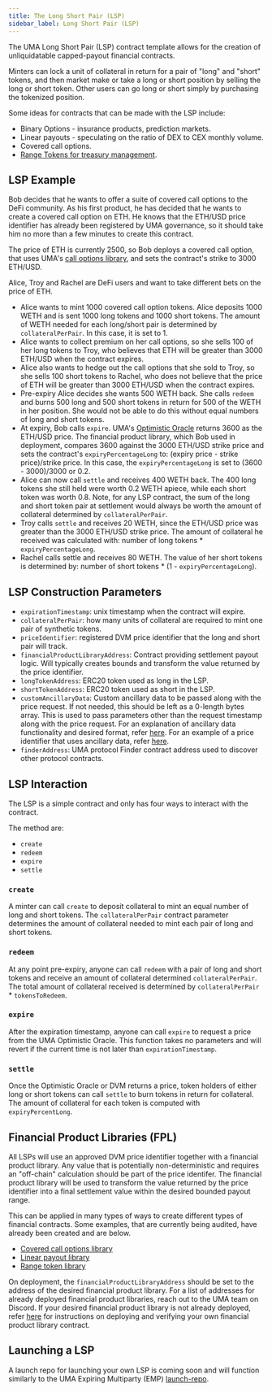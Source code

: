 ```yaml
---
title: The Long Short Pair (LSP)
sidebar_label: Long Short Pair (LSP)
---
```


The UMA Long Short Pair (LSP) contract template allows for the creation of unliquidatable capped-payout financial contracts.

Minters can lock a unit of collateral in return for a pair of "long" and "short" tokens, and then market make or take a long or short position by selling the long or short token. Other users can go long or short simply by purchasing the tokenized position.

Some ideas for contracts that can be made with the LSP include: 
- Binary Options - insurance products, prediction markets.
- Linear payouts - speculating on the ratio of DEX to CEX monthly volume. 
- Covered call options.
- [Range Tokens for treasury management](https://medium.com/uma-project/treasury-diversification-with-range-tokens-145d4b12614e).

## LSP Example

Bob decides that he wants to offer a suite of covered call options to the DeFi community. As his first product, he has decided that he wants to create a covered call option on ETH. He knows that the ETH/USD price identifier has already been registered by UMA governance, so it should take him no more than a few minutes to create this contract.

The price of ETH is currently 2500, so Bob deploys a covered call option, that uses UMA's [call options library](https://github.com/UMAprotocol/protocol/blob/master/packages/core/contracts/financial-templates/common/financial-product-libraries/long-short-pair-libraries/CoveredCallLongShortPairFinancialProductLibrary.sol), and sets the contract's strike to 3000 ETH/USD.

Alice, Troy and Rachel are DeFi users and want to take different bets on the price of ETH.

- Alice wants to mint 1000 covered call option tokens. Alice deposits 1000 WETH and is sent 1000 long tokens and 1000 short tokens. The amount of WETH needed for each long/short pair is determined by `collateralPerPair`. In this case, it is set to 1.
- Alice wants to collect premium on her call options, so she sells 100 of her long tokens to Troy, who believes that ETH will be greater than 3000 ETH/USD when the contract expires.
- Alice also wants to hedge out the call options that she sold to Troy, so she sells 100 short tokens to Rachel, who does not believe that the price of ETH will be greater than 3000 ETH/USD when the contract expires.
- Pre-expiry Alice decides she wants 500 WETH back. She calls `redeem` and burns 500 long and 500 short tokens in return for 500 of the WETH in her position. She would not be able to do this without equal numbers of long and short tokens.
- At expiry, Bob calls `expire`. UMA's [Optimistic Oracle](/oracle/optimistic-oracle-interface.md) returns 3600 as the ETH/USD price. The financial product library, which Bob used in deployment, compares 3600 against the 3000 ETH/USD strike price and sets the contract's `expiryPercentageLong` to: (expiry price - strike price)/strike price. In this case, the `expiryPercentageLong` is set to (3600 - 3000)/3000 or 0.2.
- Alice can now call `settle` and receives 400 WETH back. The 400 long tokens she still held were worth 0.2 WETH apiece, while each short token was worth 0.8. Note, for any LSP contract, the sum of the long and short token pair at settlement would always be worth the amount of collateral determined by `collateralPerPair`.
- Troy calls `settle` and receives 20 WETH, since the ETH/USD price was greater than the 3000 ETH/USD strike price. The amount of collateral he received was calculated with: number of long tokens * `expiryPercentageLong`.
- Rachel calls settle and receives 80 WETH. The value of her short tokens is determined by: number of short tokens * (1 - `expiryPercentageLong`).

## LSP Construction Parameters

- `expirationTimestamp`: unix timestamp when the contract will expire.
- `collateralPerPair`: how many units of collateral are required to mint one pair of synthetic tokens.
- `priceIdentifier`: registered DVM price identifier that the long and short pair will track.
- `financialProductLibraryAddress`: Contract providing settlement payout logic. Will typically creates bounds and transform the value returned by the price identifier.
- `longTokenAddress`: ERC20 token used as long in the LSP.
- `shortTokenAddress`: ERC20 token used as short in the LSP.
- `customAncillaryData`: Custom ancillary data to be passed along with the price request. If not needed, this should be left as a 0-length bytes array. This is used to pass parameters other than the request timestamp along with the price request. For an explanation of ancillary data functionality and desired format, refer [here](https://docs.google.com/document/d/1vl1BcIMO3NTNxvR0u6fFQqdUgWtIY8XyjVtx8Hkl8Qk/edit). For an example of a price identifier that uses ancillary data, refer [here](https://github.com/UMAprotocol/UMIPs/blob/master/UMIPs/umip-83.md#technical-specifications).
- `finderAddress`: UMA protocol Finder contract address used to discover other protocol contracts.

## LSP Interaction

The LSP is a simple contract and only has four ways to interact with the contract.

The method are:
- `create`
- `redeem`
- `expire`
- `settle`

### `create`

A minter can call `create` to deposit collateral to mint an equal number of long and short tokens. The `collateralPerPair` contract parameter determines the amount of collateral needed to mint each pair of long and short tokens.

### `redeem`

At any point pre-expiry, anyone can call `redeem` with a pair of long and short tokens and receive an amount of collateral determined  `collateralPerPair`. The total amount of collateral received is determined by `collateralPerPair` * `tokensToRedeem`.

### `expire`

After the expiration timestamp, anyone can call `expire` to request a price from the UMA Optimistic Oracle. This function takes no parameters and will revert if the current time is not later than `expirationTimestamp`. 

### `settle`

Once the Optimistic Oracle or DVM returns a price, token holders of either long or short tokens can call `settle` to burn tokens in return for collateral. The amount of collateral for each token is computed with `expiryPercentLong`.

## Financial Product Libraries (FPL)

All LSPs will use an approved DVM price identifier together with a financial product library. Any value that is potentially non-deterministic and requires an "off-chain" calculation should be part of the price identifer. The financial product library will be used to transform the value returned by the price identifier into a final settlement value within the desired bounded payout range.

This can be applied in many types of ways to create different types of financial contracts. Some examples, that are currently being audited, have already been created and are below.

- [Covered call options library](https://github.com/UMAprotocol/protocol/blob/master/packages/core/contracts/financial-templates/common/financial-product-libraries/long-short-pair-libraries/CoveredCallLongShortPairFinancialProductLibrary.sol)
- [Linear payout library](https://github.com/UMAprotocol/protocol/blob/master/packages/core/contracts/financial-templates/common/financial-product-libraries/long-short-pair-libraries/LinearLongShortPairFinancialProductLibrary.sol)
- [Range token library](https://github.com/UMAprotocol/protocol/blob/master/packages/core/contracts/financial-templates/common/financial-product-libraries/long-short-pair-libraries/RangeBondLongShortPairFinancialProductLibrary.sol)

On deployment, the `financialProductLibraryAddress` should be set to the address of the desired financial product library. For a list of addresses for already deployed financial product libraries, reach out to the UMA team on Discord. If your desired financial product library is not already deployed, refer [here](https://github.com/UMAprotocol/launch-emp#deploying-financial-product-libraries) for instructions on deploying and verifying your own financial product library contract.

## Launching a LSP

A launch repo for launching your own LSP is coming soon and will function similarly to the UMA Expiring Multiparty (EMP) [launch-repo](https://github.com/UMAprotocol/launch-emp).
